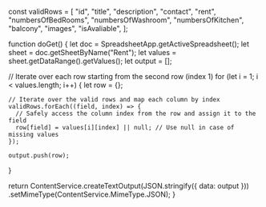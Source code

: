 const validRows = [
"id",
"title",
"description",
"contact",
"rent",
"numbersOfBedRooms",
"numbersOfWashroom",
"numbersOfKitchen",
"balcony",
"images",
"isAvaliable",
];

function doGet() {
let doc = SpreadsheetApp.getActiveSpreadsheet();
let sheet = doc.getSheetByName("Rent");
let values = sheet.getDataRange().getValues();
let output = [];

// Iterate over each row starting from the second row (index 1)
for (let i = 1; i < values.length; i++) {
let row = {};

    // Iterate over the valid rows and map each column by index
    validRows.forEach((field, index) => {
      // Safely access the column index from the row and assign it to the field
      row[field] = values[i][index] || null; // Use null in case of missing values
    });

    output.push(row);

}

return ContentService.createTextOutput(JSON.stringify({ data: output }))
.setMimeType(ContentService.MimeType.JSON);
}
